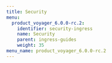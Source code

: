 ```yaml
---
title: Security
menu:
  product_voyager_6.0.0-rc.2:
    identifier: security-ingress
    name: Security
    parent: ingress-guides
    weight: 35
menu_name: product_voyager_6.0.0-rc.2
---
```

